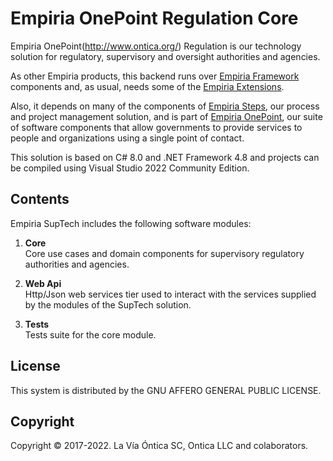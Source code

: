 ﻿# Empiria OnePoint Regulation Core

Empiria OnePoint(http://www.ontica.org/) Regulation is our technology solution for regulatory, supervisory and oversight authorities and agencies.

As other Empiria products, this backend runs over [Empiria Framework](https://github.com/Ontica/Empiria.Core)
components and, as usual, needs some of the [Empiria Extensions](https://github.com/Ontica/Empiria.Extensions).

Also, it depends on many of the components of [Empiria Steps](https://github.com/Ontica/Empiria.Steps), our process and project
management solution, and is part of [Empiria OnePoint](https://github.com/Ontica/Empiria.OnePoint), our suite of software
components that allow governments to provide services to people and organizations using a single point of contact.

This solution is based on C# 8.0 and .NET Framework 4.8 and projects can be compiled using
Visual Studio 2022 Community Edition.

## Contents

Empiria SupTech includes the following software modules:

1. **Core**  
   Core use cases and domain components for supervisory regulatory authorities and agencies.

2. **Web Api**  
   Http/Json web services tier used to interact with the services supplied by the modules of the SupTech solution.

3. **Tests**  
   Tests suite for the core module.

## License

This system is distributed by the GNU AFFERO GENERAL PUBLIC LICENSE.


## Copyright

Copyright © 2017-2022. La Vía Óntica SC, Ontica LLC and colaborators.
